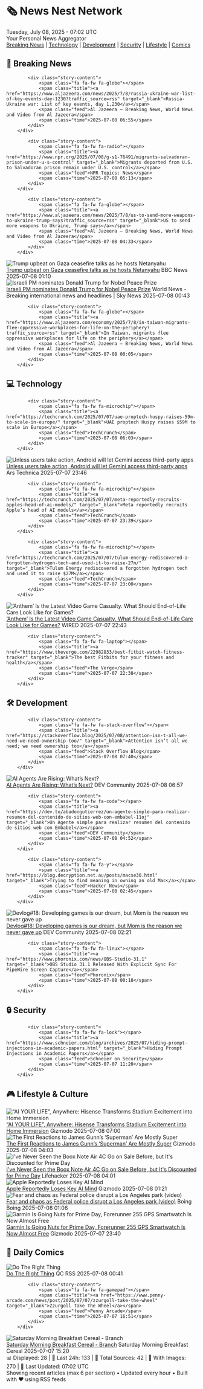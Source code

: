 <!-- Processing 54 RSS feeds at 2025-07-08 07:02:16 UTC -->
<!-- Processing: Penny Arcade -->
<!-- Processing: Poorly Drawn Lines -->
<!-- Processing: Garfield -->
<!-- Processing: Dilbert -->
<!-- Processing: Cyanide & Happiness -->
<!-- Processing: Questionable Content -->
<!-- Processing: CNN Top Stories -->
<!-- Processing: BBC World News -->
<!-- Processing: Al Jazeera Breaking News -->
<!-- Processing: CBC News -->
<!-- Error processing https://rss.cbc.ca/lineup/topstories.xml: The read operation timed out -->
<!-- Processing: Reuters World News -->
<!-- Processing: ABC News Breaking -->
<!-- Processing: Sky News World -->
<!-- Processing: TechCrunch -->
<!-- Processing: The Verge -->
<!-- Processing: Ars Technica -->
<!-- Processing: Lobsters Python -->
<!-- Processing: Dev.to -->
<!-- Processing: Phoronix Linux News -->
<!-- Processing: It's FOSS -->
<!-- Error processing https://itsfoss.com/rss/: The read operation timed out -->
<!-- Processing: DistroWatch -->
<!-- Processing: Linux.com -->
<!-- Processing: Red Hat Blog -->
<!-- Processing: InfoQ -->
<!-- Processing: DZone -->
<!-- Processing: The Pragmatic Engineer -->
<!-- Processing: Gizmodo -->
<!-- Processing: Kotaku -->
<!-- Processing: Krebs on Security -->
<!-- Generated 4 new posts out of 29 feeds processed -->
<div class="newspaper-header">
    <h1 class="newspaper-title">🗞️ News Nest Network</h1>
    <div class="newspaper-date">Tuesday, July 08, 2025 - 07:02 UTC</div>
    <div class="newspaper-subtitle">Your Personal News Aggregator</div>
</div>

<div class="newspaper-nav">
    <a href="#breaking">Breaking News</a> |
    <a href="#tech">Technology</a> |
    <a href="#dev">Development</a> |
    <a href="#security">Security</a> |
    <a href="#lifestyle">Lifestyle</a> |
    <a href="#webcomics">Comics</a>
</div>

<div class="news-section breaking-news" id="breaking">
<h2 class="section-header">🚨 Breaking News</h2>
<div class="stories-container">
<div class="story">
            
            <div class="story-content">
                <span class="fa fa-fw fa-globe"></span>
                <span class="title"><a href="https://www.aljazeera.com/news/2025/7/8/russia-ukraine-war-list-of-key-events-day-1230?traffic_source=rss" target="_blank">Russia-Ukraine war: List of key events, day 1,230</a></span>
                <span class="feed">Al Jazeera – Breaking News, World News and Video from Al Jazeera</span>
                <span class="time">2025-07-08 06:55</span>
            </div>
        </div>
<div class="story">
            
            <div class="story-content">
                <span class="fa fa-fw fa-radio"></span>
                <span class="title"><a href="https://www.npr.org/2025/07/08/g-s1-76491/migrants-salvadoran-prison-under-u-s-control" target="_blank">Migrants deported from U.S. to Salvadoran prison remain under U.S. control</a></span>
                <span class="feed">NPR Topics: News</span>
                <span class="time">2025-07-08 05:13</span>
            </div>
        </div>
<div class="story">
            
            <div class="story-content">
                <span class="fa fa-fw fa-globe"></span>
                <span class="title"><a href="https://www.aljazeera.com/news/2025/7/8/us-to-send-more-weapons-to-ukraine-trump-says?traffic_source=rss" target="_blank">US to send more weapons to Ukraine, Trump says</a></span>
                <span class="feed">Al Jazeera – Breaking News, World News and Video from Al Jazeera</span>
                <span class="time">2025-07-08 04:33</span>
            </div>
        </div>
<div class="story">
            <img src="https://ichef.bbci.co.uk/ace/standard/240/cpsprodpb/ae6a/live/2e18d840-5b8a-11f0-b5c5-012c5796682d.jpg" alt="Trump upbeat on Gaza ceasefire talks as he hosts Netanyahu" class="story-image" loading="lazy" onerror="this.style.display='none'">
            <div class="story-content">
                <span class="fa fa-fw fa-earth-americas"></span>
                <span class="title"><a href="https://www.bbc.com/news/articles/c2k14n9d8y9o" target="_blank">Trump upbeat on Gaza ceasefire talks as he hosts Netanyahu</a></span>
                <span class="feed">BBC News</span>
                <span class="time">2025-07-08 01:10</span>
            </div>
        </div>
<div class="story">
            <img src="https://e3.365dm.com/25/07/1920x1080/skynews-benjamin-netanyahu_6959766.jpg?20250708041503" alt="Israeli PM nominates Donald Trump for Nobel Peace Prize" class="story-image" loading="lazy" onerror="this.style.display='none'">
            <div class="story-content">
                <span class="fa fa-fw fa-satellite"></span>
                <span class="title"><a href="https://news.sky.com/story/israeli-pm-nominates-donald-trump-for-nobel-peace-prize-as-gaza-ceasefire-talks-continue-13393846" target="_blank">Israeli PM nominates Donald Trump for Nobel Peace Prize</a></span>
                <span class="feed">World News - Breaking international news and headlines | Sky News</span>
                <span class="time">2025-07-08 00:43</span>
            </div>
        </div>
<div class="story">
            
            <div class="story-content">
                <span class="fa fa-fw fa-globe"></span>
                <span class="title"><a href="https://www.aljazeera.com/economy/2025/7/8/in-taiwan-migrants-flee-oppressive-workplaces-for-life-on-the-periphery?traffic_source=rss" target="_blank">In Taiwan, migrants flee oppressive workplaces for life on the periphery</a></span>
                <span class="feed">Al Jazeera – Breaking News, World News and Video from Al Jazeera</span>
                <span class="time">2025-07-08 00:05</span>
            </div>
        </div>
</div>
</div>
<div class="news-section tech-news" id="tech">
<h2 class="section-header">💻 Technology</h2>
<div class="stories-container">
<div class="story">
            
            <div class="story-content">
                <span class="fa fa-fw fa-microchip"></span>
                <span class="title"><a href="https://techcrunch.com/2025/07/07/uae-proptech-huspy-raises-59m-to-scale-in-europe/" target="_blank">UAE proptech Huspy raises $59M to scale in Europe</a></span>
                <span class="feed">TechCrunch</span>
                <span class="time">2025-07-08 06:03</span>
            </div>
        </div>
<div class="story">
            <img src="https://cdn.arstechnica.net/wp-content/uploads/2025/07/gemini-android-500x500-1751929202.png" alt="Unless users take action, Android will let Gemini access third-party apps" class="story-image" loading="lazy" onerror="this.style.display='none'">
            <div class="story-content">
                <span class="fa fa-fw fa-cog"></span>
                <span class="title"><a href="https://arstechnica.com/security/2025/07/unless-users-take-action-android-will-let-gemini-access-third-party-apps/" target="_blank">Unless users take action, Android will let Gemini access third-party apps</a></span>
                <span class="feed">Ars Technica</span>
                <span class="time">2025-07-07 23:46</span>
            </div>
        </div>
<div class="story">
            
            <div class="story-content">
                <span class="fa fa-fw fa-microchip"></span>
                <span class="title"><a href="https://techcrunch.com/2025/07/07/meta-reportedly-recruits-apples-head-of-ai-models/" target="_blank">Meta reportedly recruits Apple’s head of AI models</a></span>
                <span class="feed">TechCrunch</span>
                <span class="time">2025-07-07 23:39</span>
            </div>
        </div>
<div class="story">
            
            <div class="story-content">
                <span class="fa fa-fw fa-microchip"></span>
                <span class="title"><a href="https://techcrunch.com/2025/07/07/tulum-energy-rediscovered-a-forgotten-hydrogen-tech-and-used-it-to-raise-27m/" target="_blank">Tulum Energy rediscovered a forgotten hydrogen tech and used it to raise $27M</a></span>
                <span class="feed">TechCrunch</span>
                <span class="time">2025-07-07 23:00</span>
            </div>
        </div>
<div class="story">
            <img src="https://media.wired.com/photos/686bf21546cb1e10432594a4/master/pass/antheminterceptor.jpg.adapt.crop16x9.818p.jpg" alt="‘Anthem’ Is the Latest Video Game Casualty. What Should End-of-Life Care Look Like for Games?" class="story-image" loading="lazy" onerror="this.style.display='none'">
            <div class="story-content">
                <span class="fa fa-fw fa-bolt"></span>
                <span class="title"><a href="https://www.wired.com/story/bioware-anthem-shuttered-stop-killing-games/" target="_blank">‘Anthem’ Is the Latest Video Game Casualty. What Should End-of-Life Care Look Like for Games?</a></span>
                <span class="feed">WIRED</span>
                <span class="time">2025-07-07 22:43</span>
            </div>
        </div>
<div class="story">
            
            <div class="story-content">
                <span class="fa fa-fw fa-laptop"></span>
                <span class="title"><a href="https://www.theverge.com/22982833/best-fitbit-watch-fitness-tracker" target="_blank">The best Fitbits for your fitness and health</a></span>
                <span class="feed">The Verge</span>
                <span class="time">2025-07-07 22:38</span>
            </div>
        </div>
</div>
</div>
<div class="news-section dev-news" id="dev">
<h2 class="section-header">🛠️ Development</h2>
<div class="stories-container">
<div class="story">
            
            <div class="story-content">
                <span class="fa fa-fw fa-stack-overflow"></span>
                <span class="title"><a href="https://stackoverflow.blog/2025/07/08/attention-isn-t-all-we-need-we-need-ownership-too/" target="_blank">Attention isn’t all we need; we need ownership too</a></span>
                <span class="feed">Stack Overflow Blog</span>
                <span class="time">2025-07-08 07:40</span>
            </div>
        </div>
<div class="story">
            <img src="https://media2.dev.to/dynamic/image/width=800%2Cheight=%2Cfit=scale-down%2Cgravity=auto%2Cformat=auto/https%3A%2F%2Fdev-to-uploads.s3.amazonaws.com%2Fuploads%2Farticles%2Firzzasw9wrj8x6u8iq9l.png" alt="AI Agents Are Rising: What’s Next?" class="story-image" loading="lazy" onerror="this.style.display='none'">
            <div class="story-content">
                <span class="fa fa-fw fa-code"></span>
                <span class="title"><a href="https://dev.to/alifar/ai-agents-are-rising-whats-next-5h2m" target="_blank">AI Agents Are Rising: What’s Next?</a></span>
                <span class="feed">DEV Community</span>
                <span class="time">2025-07-08 06:57</span>
            </div>
        </div>
<div class="story">
            
            <div class="story-content">
                <span class="fa fa-fw fa-code"></span>
                <span class="title"><a href="https://dev.to/abadongutierrez/un-agente-simple-para-realizar-resumen-del-contenido-de-sitios-web-con-embabel-11oj" target="_blank">Un Agente simple para realizar resumen del contenido de sitios web con Embabel</a></span>
                <span class="feed">DEV Community</span>
                <span class="time">2025-07-08 04:52</span>
            </div>
        </div>
<div class="story">
            
            <div class="story-content">
                <span class="fa fa-fw fa-y"></span>
                <span class="title"><a href="https://blog.decryption.net.au/posts/macse30.html" target="_blank">Trying to find meaning in owning an old Mac</a></span>
                <span class="feed">Hacker News</span>
                <span class="time">2025-07-08 02:45</span>
            </div>
        </div>
<div class="story">
            <img src="https://media2.dev.to/dynamic/image/width=800%2Cheight=%2Cfit=scale-down%2Cgravity=auto%2Cformat=auto/https%3A%2F%2Fdev-to-uploads.s3.amazonaws.com%2Fuploads%2Farticles%2F6np1ou2726zoegse17ms.jpg" alt="Devlog#18: Developing games is our dream, but Mom is the reason we never gave up" class="story-image" loading="lazy" onerror="this.style.display='none'">
            <div class="story-content">
                <span class="fa fa-fw fa-code"></span>
                <span class="title"><a href="https://dev.to/khaisimon_devgame/devlog18-developing-games-is-our-dream-but-mom-is-the-reason-we-never-gave-up-ng5" target="_blank">Devlog#18: Developing games is our dream, but Mom is the reason we never gave up</a></span>
                <span class="feed">DEV Community</span>
                <span class="time">2025-07-08 02:21</span>
            </div>
        </div>
<div class="story">
            
            <div class="story-content">
                <span class="fa fa-fw fa-linux"></span>
                <span class="title"><a href="https://www.phoronix.com/news/OBS-Studio-31.1" target="_blank">OBS Studio 31.1 Released With Explicit Sync For PipeWire Screen Capture</a></span>
                <span class="feed">Phoronix</span>
                <span class="time">2025-07-08 00:18</span>
            </div>
        </div>
</div>
</div>
<div class="news-section security-news" id="security">
<h2 class="section-header">🔒 Security</h2>
<div class="stories-container">
<div class="story">
            
            <div class="story-content">
                <span class="fa fa-fw fa-lock"></span>
                <span class="title"><a href="https://www.schneier.com/blog/archives/2025/07/hiding-prompt-injections-in-academic-papers.html" target="_blank">Hiding Prompt Injections in Academic Papers</a></span>
                <span class="feed">Schneier on Security</span>
                <span class="time">2025-07-07 11:20</span>
            </div>
        </div>
</div>
</div>
<div class="news-section lifestyle-news" id="lifestyle">
<h2 class="section-header">🎮 Lifestyle & Culture</h2>
<div class="stories-container">
<div class="story">
            <img src="https://gizmodo.com/app/uploads/2025/07/For-Gizmodo-AI-Your-Life.jpeg" alt="“AI YOUR LIFE”, Anywhere: Hisense Transforms Stadium Excitement into Home Immersion" class="story-image" loading="lazy" onerror="this.style.display='none'">
            <div class="story-content">
                <span class="fa fa-fw fa-computer"></span>
                <span class="title"><a href="https://gizmodo.com/from-pitch-to-living-room-how-hisense-turns-ai-your-life-into-real-experiences-2000620947" target="_blank">“AI YOUR LIFE”, Anywhere: Hisense Transforms Stadium Excitement into Home Immersion</a></span>
                <span class="feed">Gizmodo</span>
                <span class="time">2025-07-08 07:00</span>
            </div>
        </div>
<div class="story">
            <img src="https://gizmodo.com/app/uploads/2025/07/Superman-Fortress.jpg" alt="The First Reactions to James Gunn’s ‘Superman’ Are Mostly Super" class="story-image" loading="lazy" onerror="this.style.display='none'">
            <div class="story-content">
                <span class="fa fa-fw fa-computer"></span>
                <span class="title"><a href="https://gizmodo.com/the-first-reactions-to-james-gunns-superman-are-mostly-super-2000625156" target="_blank">The First Reactions to James Gunn’s ‘Superman’ Are Mostly Super</a></span>
                <span class="feed">Gizmodo</span>
                <span class="time">2025-07-08 04:03</span>
            </div>
        </div>
<div class="story">
            <img src="https://lifehacker.com/imagery/articles/01JZK4KABZ68931BS0QWF1VV19/hero-image.webp" alt="I&#x27;ve Never Seen the Boox Note Air 4C Go on Sale Before, but It&#x27;s Discounted for Prime Day" class="story-image" loading="lazy" onerror="this.style.display='none'">
            <div class="story-content">
                <span class="fa fa-fw fa-life-ring"></span>
                <span class="title"><a href="https://lifehacker.com/tech/boox-note-air-4c-deal-prime-day-2025?utm_medium=RSS" target="_blank">I&#x27;ve Never Seen the Boox Note Air 4C Go on Sale Before, but It&#x27;s Discounted for Prime Day</a></span>
                <span class="feed">Lifehacker</span>
                <span class="time">2025-07-08 04:01</span>
            </div>
        </div>
<div class="story">
            <img src="https://gizmodo.com/app/uploads/2024/10/Tim-Cook-iPhone-16-Apple-Intelligence-2.jpg" alt="Apple Reportedly Loses Key AI Mind" class="story-image" loading="lazy" onerror="this.style.display='none'">
            <div class="story-content">
                <span class="fa fa-fw fa-computer"></span>
                <span class="title"><a href="https://gizmodo.com/apple-reportedly-loses-key-ai-mind-2000625461" target="_blank">Apple Reportedly Loses Key AI Mind</a></span>
                <span class="feed">Gizmodo</span>
                <span class="time">2025-07-08 01:21</span>
            </div>
        </div>
<div class="story">
            <img src="https://i0.wp.com/boingboing.net/wp-content/uploads/2025/07/tanks.jpg?fit=480%2C360&amp;quality=60&amp;ssl=1" alt="Fear and chaos as Federal police disrupt a Los Angeles park (video)" class="story-image" loading="lazy" onerror="this.style.display='none'">
            <div class="story-content">
                <span class="fa fa-fw fa-arrow-right"></span>
                <span class="title"><a href="https://boingboing.net/2025/07/07/fear-and-chaos-as-federal-police-disrupt-a-los-angeles-park-video.html" target="_blank">Fear and chaos as Federal police disrupt a Los Angeles park (video)</a></span>
                <span class="feed">Boing Boing</span>
                <span class="time">2025-07-08 01:06</span>
            </div>
        </div>
<div class="story">
            <img src="https://gizmodo.com/app/uploads/2024/11/garmin-forerunner-255.jpg" alt="Garmin Is Going Nuts for Prime Day, Forerunner 255 GPS Smartwatch Is Now Almost Free" class="story-image" loading="lazy" onerror="this.style.display='none'">
            <div class="story-content">
                <span class="fa fa-fw fa-computer"></span>
                <span class="title"><a href="https://gizmodo.com/garmin-is-going-nuts-for-prime-day-forerunner-255-gps-smartwatch-is-now-almost-free-2000625341" target="_blank">Garmin Is Going Nuts for Prime Day, Forerunner 255 GPS Smartwatch Is Now Almost Free</a></span>
                <span class="feed">Gizmodo</span>
                <span class="time">2025-07-07 23:40</span>
            </div>
        </div>
</div>
</div>
<div class="news-section webcomics-section" id="webcomics">
<h2 class="section-header">🎨 Daily Comics</h2>
<div class="stories-container">
<div class="story">
            <img src="http://www.questionablecontent.net/comics/5608.png" alt="Do The Right Thing" class="story-image" loading="lazy" onerror="this.style.display='none'">
            <div class="story-content">
                <span class="fa fa-fw fa-music"></span>
                <span class="title"><a href="http://questionablecontent.net/view.php?comic=5608" target="_blank">Do The Right Thing</a></span>
                <span class="feed">QC RSS</span>
                <span class="time">2025-07-08 00:41</span>
            </div>
        </div>
<div class="story">
            
            <div class="story-content">
                <span class="fa fa-fw fa-gamepad"></span>
                <span class="title"><a href="https://www.penny-arcade.com/news/post/2025/07/07/zzurgoll-take-the-wheel" target="_blank">Zzurgoll Take The Wheel</a></span>
                <span class="feed">Penny Arcade</span>
                <span class="time">2025-07-07 16:51</span>
            </div>
        </div>
<div class="story">
            <img src="https://www.smbc-comics.com/comics/1751598426-20250707.png" alt="Saturday Morning Breakfast Cereal - Branch" class="story-image" loading="lazy" onerror="this.style.display='none'">
            <div class="story-content">
                <span class="fa fa-fw fa-smile"></span>
                <span class="title"><a href="https://www.smbc-comics.com/comic/branch-2" target="_blank">Saturday Morning Breakfast Cereal - Branch</a></span>
                <span class="feed">Saturday Morning Breakfast Cereal</span>
                <span class="time">2025-07-07 15:20</span>
            </div>
        </div>
</div>
</div>

<div class="newspaper-footer">
    <div class="stats">
        📊 Displayed: 28 | 📅 Last 24h: 133 | 📡 Total Sources: 42 | 📸 With Images: 270 |
        🔄 Last Updated: 07:02 UTC
    </div>
    <div class="footer-note">
        Showing recent articles (max 6 per section) • Updated every hour • Built with ❤️ using RSS feeds
    </div>
</div>
